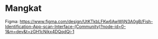 # Mangkat
Figma:
https://www.figma.com/design/UtKTkbLFKw6AwWIjN3A0gB/Fish-Identification-App-scan-Interface-(Community)?node-id=0-1&m=dev&t=zGH1cNikx4DQqdQj-1 
